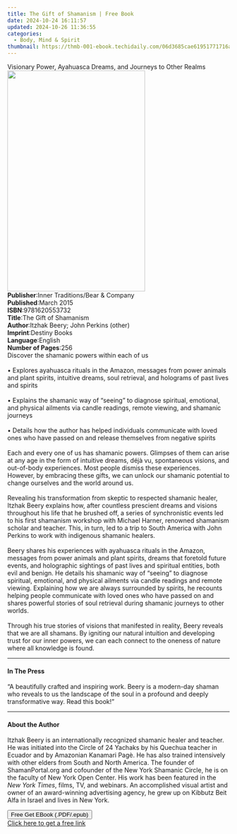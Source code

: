 ```yaml
---
title: The Gift of Shamanism | Free Book
date: 2024-10-24 16:11:57
updated: 2024-10-26 11:36:55
categories:
  - Body, Mind & Spirit
thumbnail: https://thmb-001-ebook.techidaily.com/06d3685cae61951771716a5a9e6737d48342c8959fff97e32a3fe831f997bf7c.jpg
---
```

<main id="book-container">
  <div class="flex flex-col">
    <div class="book-brief flex-1 py-6 px-4 sm:p-6 md:py-10 md:px-8">
      <!-- brief-->
      <div class="book-brief-main">
        Visionary Power, Ayahuasca Dreams, and Journeys to Other Realms
      </div>
    </div>
    <div
      class="book-meta-info flex-1 grid gap-4 col-start-1 col-end-3 row-start-1 sm:mb-6 sm:grid-cols-4 lg:gap-6 lg:col-start-2 lg:row-end-6 lg:row-span-6 lg:mb-0"
    >
      <div
        class="book-meta-info-left place-content-center mt-4 p-4 text-sm leading-6 col-start-2 col-span-2 dark:text-slate-400"
      >
        <img
          class="w-full h-500 object-cover rounded-lg sm:h-255 sm:col-span-2 lg:col-span-full"
          src="https://img-001-ebook.techidaily.com/4a94369bb71967391fc13ad7974532978bcb1319e2a5798c426f9b1f17b34467.jpg"
          alt=""
          width="312"
          height="500"
        />
      </div>
      <div
        class="book-meta-info-right mt-2 col-start-1 row-start-2 col-span-3 self-center"
      >
        <!-- meta data  -->
        <div class="flex flex-col px-4 md:px-8">
          <div class="flex-1">
            <strong>Publisher</strong>:<span class="px-2"
              >Inner Traditions/Bear &amp; Company</span
            >
          </div>
          <div class="flex-1">
            <strong>Published</strong>:<span class="px-2">March 2015</span>
          </div>
          <div class="flex-1">
            <strong>ISBN</strong>:<span class="px-2">9781620553732</span>
          </div>
          <div class="flex-1">
            <strong>Title</strong>:<span class="px-2"
              >The Gift of Shamanism</span
            >
          </div>
          <div class="flex-1">
            <strong>Author</strong>:<span class="px-2"
              >Itzhak Beery; John Perkins (other)</span
            >
          </div>
          <div class="flex-1">
            <strong>Imprint</strong>:<span class="px-2">Destiny Books</span>
          </div>
          <div class="flex-1">
            <strong>Language</strong>:<span class="px-2">English</span>
          </div>
          <div class="flex-1">
            <strong>Number of Pages</strong>:<span class="px-2">256</span>
          </div>
        </div>
      </div>
    </div>
    <div class="book-description flex-1 py-6 px-4 sm:p-6 md:py-10 md:px-8">
      <div class="book-description-main">
        <div accordion-content="" id="description">
          Discover the shamanic powers within each of us<br /><br />• Explores
          ayahuasca rituals in the Amazon, messages from power animals and plant
          spirits, intuitive dreams, soul retrieval, and holograms of past lives
          and spirits<br /><br />• Explains the shamanic way of “seeing” to
          diagnose spiritual, emotional, and physical ailments via candle
          readings, remote viewing, and shamanic journeys<br /><br />• Details
          how the author has helped individuals communicate with loved ones who
          have passed on and release themselves from negative spirits<br /><br />Each
          and every one of us has shamanic powers. Glimpses of them can arise at
          any age in the form of intuitive dreams, déjà vu, spontaneous visions,
          and out-of-body experiences. Most people dismiss these experiences.
          However, by embracing these gifts, we can unlock our shamanic
          potential to change ourselves and the world around us.<br /><br />Revealing
          his transformation from skeptic to respected shamanic healer, Itzhak
          Beery explains how, after countless prescient dreams and visions
          throughout his life that he brushed off, a series of synchronistic
          events led to his first shamanism workshop with Michael Harner,
          renowned shamanism scholar and teacher. This, in turn, led to a trip
          to South America with John Perkins to work with indigenous shamanic
          healers. <br /><br />Beery shares his experiences with ayahuasca
          rituals in the Amazon, messages from power animals and plant spirits,
          dreams that foretold future events, and holographic sightings of past
          lives and spiritual entities, both evil and benign. He details his
          shamanic way of “seeing” to diagnose spiritual, emotional, and
          physical ailments via candle readings and remote viewing. Explaining
          how we are always surrounded by spirits, he recounts helping people
          communicate with loved ones who have passed on and shares powerful
          stories of soul retrieval during shamanic journeys to other worlds.<br /><br />Through
          his true stories of visions that manifested in reality, Beery reveals
          that we are all shamans. By igniting our natural intuition and
          developing trust for our inner powers, we can each connect to the
          oneness of nature where all knowledge is found.
        </div>
        <div class="accordion-fader"></div>
      </div>
    </div>
    <div class="book-excerpts flex-1 py-6 px-4 sm:p-6 md:py-10 md:px-8">
      <!-- excerpts-->
      <div class="book-excerpts-main">
        <hr />
        <h4 class="placeholder placeholder-heading">
          <span>In The Press</span>
        </h4>
        <p>
          “A beautifully crafted and inspiring work. Beery is a modern-day
          shaman who reveals to us the landscape of the soul in a profound and
          deeply transformative way. Read this book!”
        </p>
      </div>
    </div>
    <div class="book-about-author flex-1 py-6 px-4 sm:p-6 md:py-10 md:px-8">
      <!-- about author-->
      <div class="book-main-author-main">
        <hr />
        <h4 class="placeholder placeholder-heading">
          <span>About the Author</span>
        </h4>
        <p>
          Itzhak Beery is an internationally recognized shamanic healer and
          teacher. He was initiated into the Circle of 24 Yachaks by his Quechua
          teacher in Ecuador and by Amazonian Kanamari Pagè. He has also trained
          intensively with other elders from South and North America. The
          founder of ShamanPortal.org and cofounder of the New York Shamanic
          Circle, he is on the faculty of New York Open Center. His work has
          been featured in the <i>New York Times</i>, films, TV, and webinars.
          An accomplished visual artist and owner of an award-winning
          advertising agency, he grew up on Kibbutz Beit Alfa in Israel and
          lives in New York.
        </p>
      </div>
    </div>
    <div class="book-free-get flex-1 py-6 px-4 sm:p-6 md:py-10 md:px-8">
      <button
        id="btn-free-get"
        class="bg-blue-500 hover:bg-blue-700 text-white font-bold py-2 px-4 rounded"
      >
        Free Get EBook (.PDF/.epub)
      </button>
      <div id="countdown-display" class="px-2 text-lg mt-2"></div>
      <a
        id="free-link"
        class="hidden bg-blue-500 hover:bg-blue-700 text-white font-bold py-2 px-4 rounded"
        href="https://www.ebooks.com/en-us/book/95782719/the-gift-of-shamanism/itzhak-beery/"
        target="_blank"
        >Click here to get a free link</a
      >
    </div>
    <script>
      let countdownTime = 0;
      let countdownInterval = null;
      document
        .getElementById('btn-free-get')
        .addEventListener('click', startCountdown);
      function startCountdown() {
        countdownTime = new Date().getTime() + 60000 * 3;
        countdownInterval = setInterval(updateCountdown, 1000);
        document.getElementById('btn-free-get').disabled = true;
        document
          .getElementById('btn-free-get')
          .classList.add('bg-gray-500', 'cursor-not-allowed');
      }
      function updateCountdown() {
        let currentTime = new Date().getTime();
        let timeLeft = countdownTime - currentTime;
        let secondsLeft = Math.floor(timeLeft / 1000);
        document.getElementById('countdown-display').innerHTML =
          `Remaining time: ${secondsLeft} seconds.`;
        if (secondsLeft <= 0) {
          clearInterval(countdownInterval);
          document.getElementById('btn-free-get').classList.add('hidden');
          document.getElementById('free-link').classList.remove('hidden');
          document.getElementById('countdown-display').innerHTML = '';
        }
      }
    </script>
  </div>
</main>
